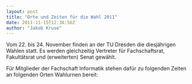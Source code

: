 ```yaml
---
layout: post
title: "Orte und Zeiten für die Wahl 2011"
date: 2011-11-15T12:38:56Z
author: "Jakob Kruse"
---
```


<p>
Vom 22. bis 24. November finden an der TU Dresden die diesjährigen Wahlen statt. Es werden gleichzeitig Vertreter für Fachschaftsrat, Fakultätsrat und (erweiterten) Senat gewählt.
</p>

<p>
Für Mitglieder der Fachschaft Informatik stehen dafür zu folgenden Zeiten an folgenden Orten Wahlurnen bereit:
</p>
